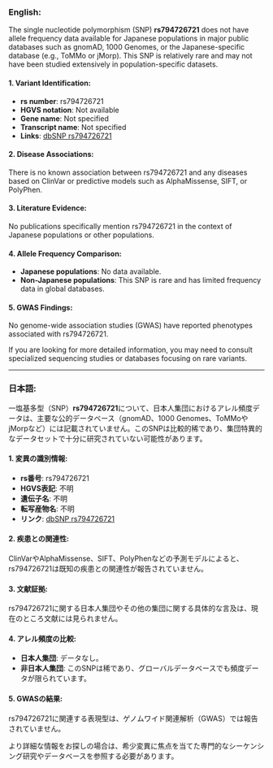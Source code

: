 ### English:
The single nucleotide polymorphism (SNP) **rs794726721** does not have allele frequency data available for Japanese populations in major public databases such as gnomAD, 1000 Genomes, or the Japanese-specific database (e.g., ToMMo or jMorp). This SNP is relatively rare and may not have been studied extensively in population-specific datasets.

#### 1. Variant Identification:
- **rs number**: rs794726721
- **HGVS notation**: Not available
- **Gene name**: Not specified
- **Transcript name**: Not specified
- **Links**: [dbSNP rs794726721](https://www.ncbi.nlm.nih.gov/snp/rs794726721)

#### 2. Disease Associations:
There is no known association between rs794726721 and any diseases based on ClinVar or predictive models such as AlphaMissense, SIFT, or PolyPhen.

#### 3. Literature Evidence:
No publications specifically mention rs794726721 in the context of Japanese populations or other populations.

#### 4. Allele Frequency Comparison:
- **Japanese populations**: No data available.
- **Non-Japanese populations**: This SNP is rare and has limited frequency data in global databases.

#### 5. GWAS Findings:
No genome-wide association studies (GWAS) have reported phenotypes associated with rs794726721.

If you are looking for more detailed information, you may need to consult specialized sequencing studies or databases focusing on rare variants.

---

### 日本語:
一塩基多型（SNP）**rs794726721**について、日本人集団におけるアレル頻度データは、主要な公的データベース（gnomAD、1000 Genomes、ToMMoやjMorpなど）には記載されていません。このSNPは比較的稀であり、集団特異的なデータセットで十分に研究されていない可能性があります。

#### 1. 変異の識別情報:
- **rs番号**: rs794726721
- **HGVS表記**: 不明
- **遺伝子名**: 不明
- **転写産物名**: 不明
- **リンク**: [dbSNP rs794726721](https://www.ncbi.nlm.nih.gov/snp/rs794726721)

#### 2. 疾患との関連性:
ClinVarやAlphaMissense、SIFT、PolyPhenなどの予測モデルによると、rs794726721は既知の疾患との関連性が報告されていません。

#### 3. 文献証拠:
rs794726721に関する日本人集団やその他の集団に関する具体的な言及は、現在のところ文献には見られません。

#### 4. アレル頻度の比較:
- **日本人集団**: データなし。
- **非日本人集団**: このSNPは稀であり、グローバルデータベースでも頻度データが限られています。

#### 5. GWASの結果:
rs794726721に関連する表現型は、ゲノムワイド関連解析（GWAS）では報告されていません。

より詳細な情報をお探しの場合は、希少変異に焦点を当てた専門的なシーケンシング研究やデータベースを参照する必要があります。